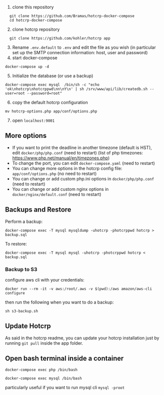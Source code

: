 


1. clone this repository
  ```
    git clone https://github.com/Bramas/hotcrp-docker-compose
    cd hotcrp-docker-compose
  ```
2. clone hotcrp repository 
  ```
    git clone https://github.com/kohler/hotcrp app
  ```
3. Rename `.env.default` to `.env` and edit the file as you wish (in particular set up the SMTP connection information: host, user and password)
4. start docker-compose
  ```
  docker-compose up -d
  ```
5. Initialize the database (or use a backup)
  ```
  docker-compose exec mysql  /bin/sh -c "echo 'ok\nhotcrp\nhotcrppwd\nn\nY\n' | sh /srv/www/api/lib/createdb.sh --user=root --password=root"
  ```
6. copy the default hotcrp configuration
  ```
  mv hotcrp-options.php app/conf/options.php
  ```
7. open `localhost:9001`


## More options

* If you want to print the deadline in another timezone (default is HST), edit `docker/php/php.conf` (need to restart) (list of php timezones: https://www.php.net/manual/en/timezones.php)
* To change the port, you can edit `docker-compose.yaml` (need to restart)
* You can change more options in the hotcrp config file: `app/conf/options.php` (no need to restart)
* You can change or add custom php.ini options in `docker/php/php.conf` (need to restart)
* You can change or add custom nginx options in `docker/nginx/default.conf` (need to restart)


## Backups and Restore

Perform a backup:
```
docker-compose exec -T mysql mysqldump -uhotcrp -photcrppwd hotcrp > backup.sql
```

To restore:
```
docker-compose exec -T mysql mysql -uhotcrp -photcrppwd hotcrp < backup.sql
```

### Backup to S3
configure aws cli with your credentials:
```
docker run --rm -it -v aws:/root/.aws -v $(pwd):/aws amazon/aws-cli configure
```

then run the following when you want to do a backup:
```
sh s3-backup.sh
```



## Update Hotcrp
As said in the hotcrp readme, you can update your hotcrp installation just by running `git pull` inside the app folder.


## Open bash terminal inside a container

```
docker-compose exec php /bin/bash
```


```
docker-compose exec mysql /bin/bash
```
particularly useful if you want to run mysql cli `mysql -proot`
